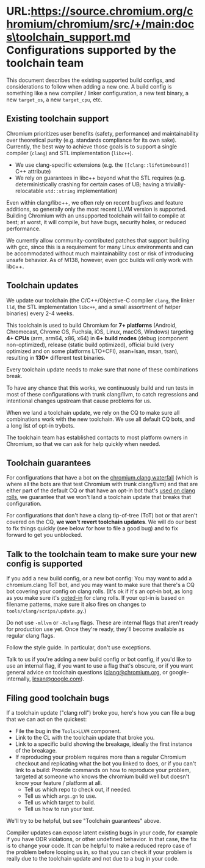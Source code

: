 URL:https://source.chromium.org/chromium/chromium/src/+/main:docs\toolchain_support.md
Configurations supported by the toolchain team
==============================================

This document describes the existing supported build configs, and considerations
to follow when adding a new one. A build config is something like a new compiler
/ linker configuration, a new test binary, a new `target_os`, a new
`target_cpu`, etc.

Existing toolchain support
--------------------------

Chromium prioritizes user benefits (safety, performance) and maintainability
over theoretical purity (e.g. standards compliance for its own sake). Currently,
the best way to achieve those goals is to support a single compiler (`clang`)
and STL implementation (`libc++`).
* We use clang-specific extensions (e.g. the
  `[[clang::lifetimebound]]` C++ attribute)
* We rely on guarantees in libc++ beyond what the STL requires (e.g.
  deterministically crashing for certain cases of UB; having a
  trivially-relocatable `std::string` implementation)

Even within clang/libc++, we often rely on recent bugfixes and feature
additions, so generally only the most recent LLVM version is supported. Building
Chromium with an unsupported toolchain will fail to compile at best; at worst,
it will compile, but have bugs, security holes, or reduced performance.

We currently allow community-contributed patches that support building with gcc,
since this is a requirement for many Linux environments and can be accommodated
without much maintainability cost or risk of introducing unsafe behavior. As of
M138, however, even gcc builds will only work with libc++.

Toolchain updates
-----------------

We update our toolchain (the C/C++/Objective-C compiler `clang`, the linker
`lld`, the STL implementation `libc++`, and a small assortment of helper
binaries) every 2-4 weeks.

This toolchain is used to build Chromium for **7+ platforms** (Android,
Chromecast, Chrome OS, Fuchsia, iOS, Linux, macOS, Windows) targeting
**4+ CPUs** (arm, arm64, x86, x64) in **6+ build modes** (debug (component
non-optimized), release (static build optimized), official build (very
optimized and on some platforms LTO+CFI), asan+lsan, msan, tsan), resulting
in **130+** different test binaries.

Every toolchain update needs to make sure that none of these combinations break.

To have any chance that this works, we continuously build and run tests in
most of these configurations with trunk clang/llvm, to catch regressions and
intentional changes upstream that cause problems for us.

When we land a toolchain update, we rely on the CQ to make sure all combinations
work with the new toolchain. We use all default CQ bots, and a long list of
opt-in trybots.

The toolchain team has established contacts to most platform owners in
Chromium, so that we can ask for help quickly when needed.

Toolchain guarantees
--------------------

For configurations that have a bot on the [chromium.clang waterfall](
https://ci.chromium.org/p/chromium/g/chromium.clang/console) (which
is where all the bots are that test Chromium with trunk clang/llvm)
and that are either part of the default CQ or that have an opt-in bot
that's [used on clang rolls](https://cs.chromium.org/chromium/src/tools/clang/scripts/upload_revision.py?q=upload_revi&sq=package:chromium&g=0&l=33),
we guarantee that we won't land a toolchain update that breaks that
configuration.

For configurations that don't have a clang tip-of-tree (ToT) bot or that aren't
covered on the CQ, **we won't revert toolchain updates**. We will do our best
to fix things quickly (see below for how to file a good bug) and to fix forward
to get you unblocked.

Talk to the toolchain team to make sure your new config is supported
--------------------------------------------------------------------

If you add a new build config, or a new bot config: You may want to add a
chromium.clang ToT bot, and you may want to make sure that there's a CQ bot
covering your config on clang rolls. (It's ok if it's an opt-in bot, as long as
you make sure it's
[opted-in](https://cs.chromium.org/chromium/src/tools/clang/scripts/upload_revision.py?q=upload_revi&sq=package:chromium&g=0&l=33)
for clang rolls. If your opt-in is based on filename patterns, make sure it
also fires on changes to `tools/clang/scrips/update.py`.)

Do not use `-mllvm` or `-Xclang` flags. These are internal flags that aren't
ready for production use yet. Once they're ready, they'll become available
as regular clang flags.

Follow the style guide. In particular, don't use exceptions.

Talk to us if you're adding a new build config or bot config, if you'd like to
use an internal flag, if you want to use a flag that's obscure, or if you want
general advice on toolchain questions (clang@chromium.org, or
google-internally, lexan@google.com).

Filing good toolchain bugs
--------------------------

If a toolchain update ("clang roll") broke you, here's how you can file a bug
that we can act on the quickest:

- File the bug in the `Tools>LLVM` component.
- Link to the CL with the toolchain update that broke you.
- Link to a specific build showing the breakage, ideally the first instance
  of the breakage.
- If reproducing your problem requires more than a regular Chromium checkout
  and replicating what the bot you linked to does, or if you can't link to a
  build: Provide commands on how to reproduce your problem, targeted at someone
  who knows the chromium build well but doesn't know your feature / platform
  at all.
  - Tell us which repo to check out, if needed.
  - Tell us which `args.gn` to use.
  - Tell us which target to build.
  - Tell us how to run your test.

We'll try to be helpful, but see "Toolchain guarantees" above.

Compiler updates can expose latent existing bugs in your code, for example
if you have ODR violations, or other undefined behavior. In that case,
the fix is to change your code. It can be helpful to make a reduced repro
case of the problem before looping us in, so that you can check if your problem
is really due to the toolchain update and not due to a bug in your code.
